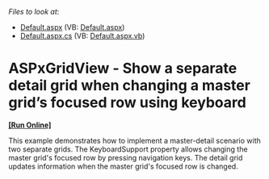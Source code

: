 <!-- default file list -->
*Files to look at*:

* [Default.aspx](./CS/WebSite/Default.aspx) (VB: [Default.aspx](./VB/WebSite/Default.aspx))
* [Default.aspx.cs](./CS/WebSite/Default.aspx.cs) (VB: [Default.aspx.vb](./VB/WebSite/Default.aspx.vb))
<!-- default file list end -->
# ASPxGridView - Show a separate detail grid when changing a master grid’s focused row using keyboard
<!-- run online -->
**[[Run Online]](https://codecentral.devexpress.com/e4544/)**
<!-- run online end -->


<p>This example demonstrates how to implement a master-detail scenario with two separate grids. The KeyboardSupport property allows changing the master grid's focused row by pressing navigation keys. The detail grid updates information when the master grid's focused row is changed.</p><br />


<br/>


